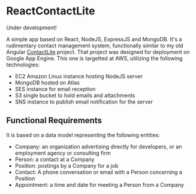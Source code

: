 # ReactContactLite

Under development!

A simple app based on React, NodeJS, ExpressJS and MongoDB. It's a rudimentary contact management system, functionally similar to my old Angular [ContactLite](https://github.com/rtthomas/ContactLite) project. That project was designed for deployment on Google App Engine. This one is targetted at AWS, utilizing the following technologies:

- EC2 Amazon Linux instance hosting NodeJS server
- MongoDB hosted on Atlas
- SES instance for email reception
- S3 single bucket to hold emails and attachments
- SNS instance to publish email notification for the server

## Functional Requirements

It is based on a data model representing the following entities:

- Company: an organization advertising directly for developers, or an employment agency or consulting firm
- Person: a contact at a Company
- Position: postings by a Company for a job
- Contact: A phone conversation or email with a Person concerning a Position
- Appointment: a time and date for meeting a Person from a Company

